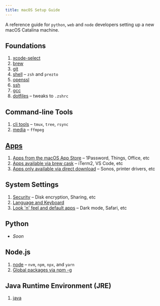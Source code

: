 ```yaml
---
title: macOS Setup Guide
---
```


A reference guide for `python`, `web` and `node` developers setting up a new macOS Catalina machine.

## Foundations

1. [xcode-select](foundations/xcode-select.html)
2. [brew](foundations/brew.html)
3. [git](foundations/git.html)
4. [shell](foundations/shell.html) – `zsh` and `prezto`
5. [openssl](foundations/openssl.html)
6. [ssh](foundations/ssh.html)
7. [gcc](foundations/gcc.html)
8. [dotfiles](foundations/dotfiles-tweaks.html) – tweaks to `.zshrc`

## Command-line Tools

1. [cli tools](cli/tools.html) – `tmux`, `tree`, `rsync`
2. [media](cli/media.html) – `ffmpeg`

## [Apps](apps/)

1. [Apps from the macOS App Store](apps/app-store.html) – 1Password, Things, Office, etc
2. [Apps available via brew cask](apps/brew-casks.html) – iTerm2, VS Code, etc
3. [Apps only available via direct download](apps/direct-downloads.html) – Sonos, printer drivers, etc

## System Settings

1. [Security](system/security.html) – Disk encryption, Sharing, etc
2. [Language and Keyboard](system/keyboard.html)
3. [Look 'n' feel and default apps](system/settings.html) – Dark mode, Safari, etc

## Python

- _Soon_
<!-- - Narrated version -->
<!-- - Commands-only (tl;dr) version -->
<!-- - [Global packages via pipx](...) | `youtube-dl`, ... -->

## Node.js

1. [node](node-js/node.html) – `nvm`, `npm`, `npx`, and `yarn`
2. [Global packages via npm -g](node-js/global-packages.html)

## Java Runtime Environment (JRE)

1. [java](jre/java.html)